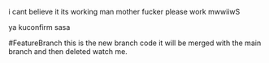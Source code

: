 i cant believe it 
its working man 
mother fucker please work
mwwiiwS

ya kuconfirm sasa

#FeatureBranch
this is the new branch code 
it will be merged with the main branch and then deleted watch me.